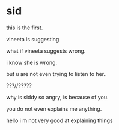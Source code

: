 sid
===

this is the first.

vineeta is suggesting

what if vineeta suggests wrong.

i know she is wrong.

but u are not even trying to listen to her..


???//?????

why is siddy so angry, is because of you.

you do not even explains me anything.

hello i m not very good at explaining things

